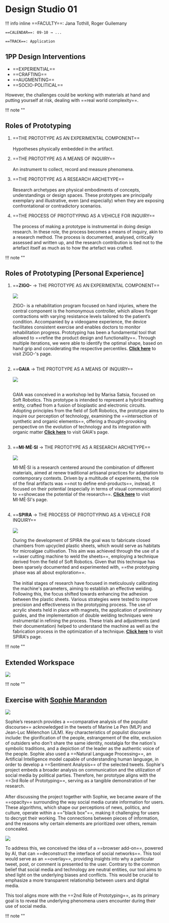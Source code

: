 # Design Studio 01

!!! info inline
    ==FACULTY==: Jana Tothill, Roger Guilemany 

    ==CALENDAR==: 09-10 → ...

    ==TRACK==: Application

<div style="clear:both;"></div>

## **1PP Design Interventions**

- ==EXPERIENTIAL==
- ==CRAFTING==
- ==AUGMENTING==
- ==SOCIO-POLITICAL==

However, the challenges could be working with materials at hand and putting yourself at risk, dealing with ==real world complexity==.

!!! note ""

## **Roles of Prototyping**

1. ==THE PROTOTYPE AS AN EXPERIMENTAL COMPONENT==<br></br>
Hypotheses physically embedded in the artifact.

2. ==THE PROTOTYPE AS A MEANS OF INQUIRY==<br></br>
An instrument to collect, record and measure phenomena. 

3. ==THE PROTOTYPE AS A RESEARCH ARCHETYPE==<br></br>
Research archetypes are physical embodiments of concepts, understandings or design spaces. These prototypes are principally exemplary and illustrative, even (and especially) when they are exposing confrontational or contradictory scenarios.

4. ==THE PROCESS OF PROTOTYPING AS A VEHICLE FOR INQUIRY==<br></br>
The process of making a prototype is instrumental in doing design research.
In these role, the process becomes a means of inquiry, akin to a research method.
The process is documented, analysed, critically assessed and written up, and the research contribution is tied not to the artefact itself as much as to how the artefact was crafted.

!!! note ""

## **Roles of Prototyping [Personal Experience]**

1. ==**ZIGO-** → THE PROTOTYPE AS AN EXPERIMENTAL COMPONENT==<br></br>
    ![](../images/PrototypeZigo.png)

    ZIGO- is a rehabilitation program focused on hand injuries, where the central component is the homonymous controller, which allows finger contractions with varying resistance levels tailored to the patient’s condition. Accompanied by a videogame experience, the device facilitates consistent exercise and enables doctors to monitor rehabilitation progress. Prototyping has been a fundamental tool that allowed to ==refine the product design and functionality==. Through multiple iterations, we were able to identify the optimal shape, based on hand grip and considerating the respective percentiles. 
    **[Click here](https://nicolobaldi.com/ZIGO)** to visit ZIGO-'s page.
    <br></br>

2. ==**GAIA** → THE PROTOTYPE AS A MEANS OF INQUIRY== <br></br>
    ![](../images/PrototypeGaia.GIF)<br></br>

    GAIA was conceived in a workshop led by Marisa Satsia, focused on Soft Robotics. This prototype is intended to represent a hybrid breathing entity, crafted from a fusion of bioplastic and electronic circuits.
    Adopting principles from the field of Soft Robotics, the prototype aims to inquire our perception of technology, examining the ==intersection of synthetic and organic elements==, offering a thought-provoking perspective on the evolution of technology and its integration with organic matter
    **[Click here](https://www.instagram.com/p/CxLCxMMI7XF/?utm_source=ig_web_copy_link)** to visit GAIA's page.
    <br></br>

3.  ==**MI·MÈ·SI** → THE PROTOTYPE AS A RESEARCH ARCHETYPE==<br></br>
    ![](../images/PrototypeMimesi.jpeg)

    MI·MÈ·SI is a research centered around the combination of different materials, aimed at renew traditional artisanal practices for adaptation to contemporary contexts. Driven by a multitude of experiments, the role of the final artifacts was ==not to define end-products==, instead, it focused on their potential (especially in terms of visual communication) to ==showcase the potential of the research==. 
    **[Click here](https://nicolobaldi.com/MI-ME-SI)** to visit MI·MÈ·SI's page.
    <br></br>

4. ==**SPIRA** → THE PROCESS OF PROTOTYPING AS A VEHICLE FOR INQUIRY==<br></br>
    ![](../images/PrototyepSpira.jpg)

    During the development of SPIRA the goal was to fabricate closed chambers from upcycled plastic sheets, which would serve as habitats for microalgae cultivation. This aim was achieved through the use of a ==laser cutting machine to weld the sheets==, employing a technique derived from the field of Soft Robotics. Given that this technique has been sparsely documented and experimented with, ==the prototyping phase was all about exploration==. <br></br>
    The initial stages of research have focused in meticulously calibrating the machine's parameters, aiming to establish an effective welding. Following this, the focus shifted towards enhancing the adhesion between the plastic sheets. Various strategies were tested to improve precision and effectiveness in the prototyping process. 
    The use of acrylic sheets held in place with magnets, the application of preliminary guides, and the implementation of double welding techniques were instrumental in refining the process. 
    These trials and adjustments (and their documentation) helped to understand the machine as well as the fabrication process in the optimization of a technique. 
    **[Click here](https://whimsical-furniture-2bf.notion.site/SPIRA-ENG-f9d433bcbbe9413eabf8a8f6daf761e6?pvs=4)** to visit SPIRA's page.

!!! note ""

## **Extended Workspace**

![](../images/EW0.png)

!!! note ""

## **Exercise with [Sophie Marandon](https://sophma.github.io/myMDEFportfolio/home.html)**

![](../images/SophieProject.jpeg)

Sophie’s research provides a ==comparative analysis of the populist discourse== acknowledged in the tweets of Marine Le Pen (MLP) and Jean-Luc Mélenchon (JLM). Key characteristics of populist discourse include: the glorification of the people, estrangement of the elite, exclusion of outsiders who don't share the same identity, nostalgia for the nation's symbolic traditions, and a depiction of the leader as the authentic voice of the people. Sophie also used a ==Natural Language Processing==, an Artificial Intelligence model capable of understanding human language, in order to develop a ==Sentiment Analysis== of the selected tweets. 
Sophie's project embeds a broader analysis on communication and the utilization of social media by political parties. Therefore, her prototype aligns with the ==3rd Role of Prototyping==, serving as a tangible demonstration of her research.
<br></br>
After discussing the project together with Sophie, we became aware of the ==opacity== surrounding the way social media curate information for users. These algorithms, which shape our perceptions of news, politics, and culture, operate within a =="black box"==, making it challenging for users to decrypt their working. 
The connections between pieces of information, and the reasons why certain elements are prioritized over others, remain concealed.

![](../images/SophieProject2.jpg)

To address this, we conceived the idea of a ==browser add-on==, powered by AI, that can ==deconstruct the interface of social networks==. 
This tool would serve as an ==overlay==, providing insights into why a particular tweet, post, or comment is presented to the user. 
Contrary to the common belief that social media and technology are neutral entities, our tool aims to shed light on the underlying biases and conflicts. This would be crucial to emphasize a more transparent relationship between users and digital media.

This tool aligns more with the ==2nd Role of Prototyping==, as its primary goal is to reveal the underlying phenomena users encounter during their use of social media. 

!!! note ""
